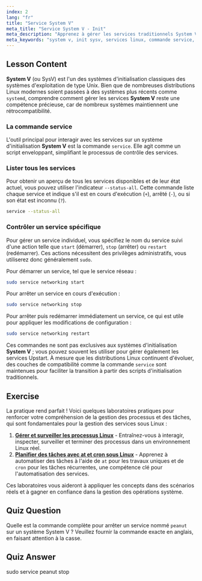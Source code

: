 ```yaml
---
index: 2
lang: "fr"
title: "Service System V"
meta_title: "Service System V - Init"
meta_description: "Apprenez à gérer les services traditionnels System V (SysV) sous Linux. Ce guide couvre l'utilisation de la commande `service` pour lister, démarrer, arrêter et redémarrer les services sur un système d'initialisation System V."
meta_keywords: "system v, init sysv, services linux, commande service, gérer services linux, démarrer service, arrêter service, redémarrer service, system v linux"
---
```


## Lesson Content

**System V** (ou SysV) est l'un des systèmes d'initialisation classiques des systèmes d'exploitation de type Unix. Bien que de nombreuses distributions Linux modernes soient passées à des systèmes plus récents comme `systemd`, comprendre comment gérer les services **System V** reste une compétence précieuse, car de nombreux systèmes maintiennent une rétrocompatibilité.

### La commande service

L'outil principal pour interagir avec les services sur un système d'initialisation **System V** est la commande `service`. Elle agit comme un script enveloppant, simplifiant le processus de contrôle des services.

### Lister tous les services

Pour obtenir un aperçu de tous les services disponibles et de leur état actuel, vous pouvez utiliser l'indicateur `--status-all`. Cette commande liste chaque service et indique s'il est en cours d'exécution (`+`), arrêté (`-`), ou si son état est inconnu (`?`).

```bash
service --status-all
```

### Contrôler un service spécifique

Pour gérer un service individuel, vous spécifiez le nom du service suivi d'une action telle que `start` (démarrer), `stop` (arrêter) ou `restart` (redémarrer). Ces actions nécessitent des privilèges administratifs, vous utiliserez donc généralement `sudo`.

Pour démarrer un service, tel que le service réseau :

```bash
sudo service networking start
```

Pour arrêter un service en cours d'exécution :

```bash
sudo service networking stop
```

Pour arrêter puis redémarrer immédiatement un service, ce qui est utile pour appliquer les modifications de configuration :

```bash
sudo service networking restart
```

Ces commandes ne sont pas exclusives aux systèmes d'initialisation **System V** ; vous pouvez souvent les utiliser pour gérer également les services Upstart. À mesure que les distributions Linux continuent d'évoluer, des couches de compatibilité comme la commande `service` sont maintenues pour faciliter la transition à partir des scripts d'initialisation traditionnels.

## Exercise

La pratique rend parfait ! Voici quelques laboratoires pratiques pour renforcer votre compréhension de la gestion des processus et des tâches, qui sont fondamentales pour la gestion des services sous Linux :

1. **[Gérer et surveiller les processus Linux](https://labex.io/fr/labs/comptia-manage-and-monitor-linux-processes-590864)** - Entraînez-vous à interagir, inspecter, surveiller et terminer des processus dans un environnement Linux réel.
2. **[Planifier des tâches avec at et cron sous Linux](https://labex.io/fr/labs/comptia-schedule-tasks-with-at-and-cron-in-linux-590870)** - Apprenez à automatiser des tâches à l'aide de `at` pour les travaux uniques et de `cron` pour les tâches récurrentes, une compétence clé pour l'automatisation des services.

Ces laboratoires vous aideront à appliquer les concepts dans des scénarios réels et à gagner en confiance dans la gestion des opérations système.

## Quiz Question

Quelle est la commande complète pour arrêter un service nommé `peanut` sur un système System V ? Veuillez fournir la commande exacte en anglais, en faisant attention à la casse.

## Quiz Answer

sudo service peanut stop
